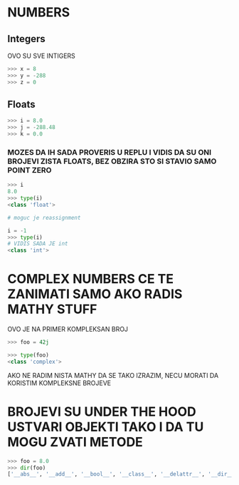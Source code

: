 # NUMBERS

## Integers

OVO SU SVE INTIGERS

```py
>>> x = 8
>>> y = -288
>>> z = 0 
```

## Floats

```py
>>> i = 8.0
>>> j = -288.48
>>> k = 0.0
```

### MOZES DA IH SADA PROVERIS U REPLU I VIDIS DA SU ONI BROJEVI ZISTA FLOATS, BEZ OBZIRA STO SI STAVIO SAMO POINT ZERO

```py
>>> i
8.0
>>> type(i)
<class 'float'>

# moguc je reassignment

i = -1
>>> type(i)
# VIDIS SADA JE int
<class 'int'>
```

# COMPLEX NUMBERS CE TE ZANIMATI SAMO AKO RADIS MATHY STUFF

OVO JE NA PRIMER KOMPLEKSAN BROJ

```py
>>> foo = 42j

>>> type(foo)
<class 'complex'>
```

AKO NE RADIM NISTA MATHY DA SE TAKO IZRAZIM, NECU MORATI DA KORISTIM KOMPLEKSNE BROJEVE

# BROJEVI SU UNDER THE HOOD USTVARI OBJEKTI TAKO I DA TU MOGU ZVATI METODE

```py
>>> foo = 8.0
>>> dir(foo)
['__abs__', '__add__', '__bool__', '__class__', '__delattr__', '__dir__', '__divmod__', '__doc__', '__eq__', '__float__', '__floordiv__', '__format__', '__ge__', '__getattribute__', '__getformat__', '__getnewargs__', '__gt__', '__hash__', '__init__', '__init_subclass__', '__int__', '__le__', '__lt__', '__mod__', '__mul__', '__ne__', '__neg__', '__new__', '__pos__', '__pow__', '__radd__', '__rdivmod__', '__reduce__', '__reduce_ex__', '__repr__', '__rfloordiv__', '__rmod__', '__rmul__', '__round__', '__rpow__', '__rsub__', '__rtruediv__', '__set_format__', '__setattr__', '__sizeof__', '__str__', '__sub__', '__subclasshook__', '__truediv__', '__trunc__', 'as_integer_ratio', 'conjugate', 'fromhex', 'hex', 'imag', 'is_integer', 'real']
```
